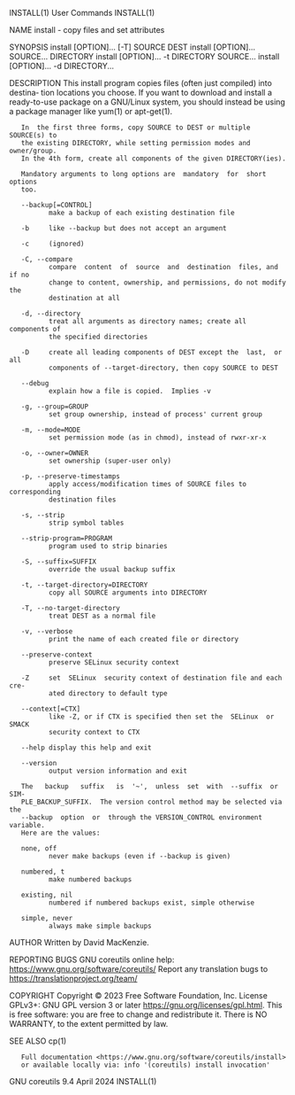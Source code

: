 INSTALL(1)                       User Commands                      INSTALL(1)

NAME
       install - copy files and set attributes

SYNOPSIS
       install [OPTION]... [-T] SOURCE DEST
       install [OPTION]... SOURCE... DIRECTORY
       install [OPTION]... -t DIRECTORY SOURCE...
       install [OPTION]... -d DIRECTORY...

DESCRIPTION
       This  install  program copies files (often just compiled) into destina‐
       tion locations you choose.  If you  want  to  download  and  install  a
       ready-to-use package on a GNU/Linux system, you should instead be using
       a package manager like yum(1) or apt-get(1).

       In  the first three forms, copy SOURCE to DEST or multiple SOURCE(s) to
       the existing DIRECTORY, while setting permission modes and owner/group.
       In the 4th form, create all components of the given DIRECTORY(ies).

       Mandatory arguments to long options are  mandatory  for  short  options
       too.

       --backup[=CONTROL]
              make a backup of each existing destination file

       -b     like --backup but does not accept an argument

       -c     (ignored)

       -C, --compare
              compare  content  of  source  and  destination  files, and if no
              change to content, ownership, and permissions, do not modify the
              destination at all

       -d, --directory
              treat all arguments as directory names; create all components of
              the specified directories

       -D     create all leading components of DEST except the  last,  or  all
              components of --target-directory, then copy SOURCE to DEST

       --debug
              explain how a file is copied.  Implies -v

       -g, --group=GROUP
              set group ownership, instead of process' current group

       -m, --mode=MODE
              set permission mode (as in chmod), instead of rwxr-xr-x

       -o, --owner=OWNER
              set ownership (super-user only)

       -p, --preserve-timestamps
              apply access/modification times of SOURCE files to corresponding
              destination files

       -s, --strip
              strip symbol tables

       --strip-program=PROGRAM
              program used to strip binaries

       -S, --suffix=SUFFIX
              override the usual backup suffix

       -t, --target-directory=DIRECTORY
              copy all SOURCE arguments into DIRECTORY

       -T, --no-target-directory
              treat DEST as a normal file

       -v, --verbose
              print the name of each created file or directory

       --preserve-context
              preserve SELinux security context

       -Z     set  SELinux  security context of destination file and each cre‐
              ated directory to default type

       --context[=CTX]
              like -Z, or if CTX is specified then set the  SELinux  or  SMACK
              security context to CTX

       --help display this help and exit

       --version
              output version information and exit

       The   backup   suffix   is  '~',  unless  set  with  --suffix  or  SIM‐
       PLE_BACKUP_SUFFIX.  The version control method may be selected via  the
       --backup  option  or  through the VERSION_CONTROL environment variable.
       Here are the values:

       none, off
              never make backups (even if --backup is given)

       numbered, t
              make numbered backups

       existing, nil
              numbered if numbered backups exist, simple otherwise

       simple, never
              always make simple backups

AUTHOR
       Written by David MacKenzie.

REPORTING BUGS
       GNU coreutils online help: <https://www.gnu.org/software/coreutils/>
       Report any translation bugs to <https://translationproject.org/team/>

COPYRIGHT
       Copyright © 2023 Free Software Foundation, Inc.   License  GPLv3+:  GNU
       GPL version 3 or later <https://gnu.org/licenses/gpl.html>.
       This  is  free  software:  you  are free to change and redistribute it.
       There is NO WARRANTY, to the extent permitted by law.

SEE ALSO
       cp(1)

       Full documentation <https://www.gnu.org/software/coreutils/install>
       or available locally via: info '(coreutils) install invocation'

GNU coreutils 9.4                 April 2024                        INSTALL(1)
